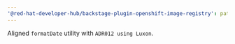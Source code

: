 ```yaml
---
'@red-hat-developer-hub/backstage-plugin-openshift-image-registry': patch
---
```


Aligned `formatDate` utility with `ADR012 using Luxon`.
